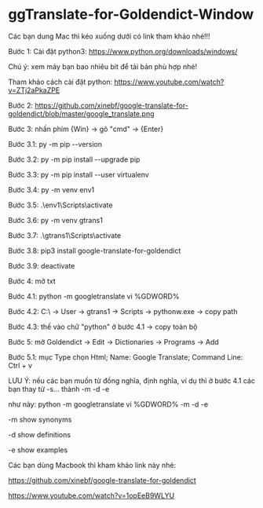 # ggTranslate-for-Goldendict-Window
Các bạn dung Mac thì kéo xuống dưới có link tham khảo nhé!!!


Bước 1: Cài đặt python3: https://www.python.org/downloads/windows/

Chú ý: xem máy bạn bao nhiêu bit để tải bản phù hợp nhé!
 
Tham khảo cách cài đặt python: https://www.youtube.com/watch?v=ZTj2aPkaZPE 

Bước 2: https://github.com/xinebf/google-translate-for-goldendict/blob/master/google_translate.png

Bước 3: nhấn phím {Win} -> gõ "cmd" -> {Enter}

Bước 3.1: py -m pip --version

Bước 3.2: py -m pip install --upgrade pip

Bước 3.3: py -m pip install --user virtualenv

Bước 3.4: py -m venv env1

Bước 3.5: .\env1\Scripts\activate

Bước 3.6: py -m venv gtrans1

Bước 3.7: .\gtrans1\Scripts\activate

Bước 3.8: pip3 install google-translate-for-goldendict

Bước 3.9: deactivate

Bước 4: mở txt

Bước 4.1: python -m googletranslate vi %GDWORD%

Bước 4.2: C:\ -> User -> gtrans1 -> Scripts -> pythonw.exe -> copy path

Bước 4.3: thế vào chữ "python" ở bước 4.1 -> copy toàn bộ

Bước 5: mở Goldendict -> Edit -> Dictionaries -> Programs -> Add

Bước 5.1: mục Type chọn Html; Name: Google Translate; Command Line: Ctrl + v

LƯU Ý: nếu các bạn muốn từ đồng nghĩa, định nghĩa, ví dụ thì ở bước 4.1 các bạn thay từ -s... thành -m -d -e 

như này: python -m googletranslate vi %GDWORD% -m -d -e

-m              show synonyms

-d              show definitions

-e              show examples

Các bạn dùng Macbook thì kham khảo link này nhé: 

https://github.com/xinebf/google-translate-for-goldendict

https://www.youtube.com/watch?v=1opEeB9WLYU
